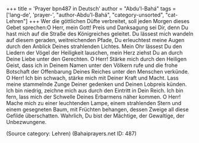 +++
title = 'Prayer bpn487 in Deutsch'
author = "Abdu'l-Bahá"
tags = ['lang-de', 'prayer-', "author-Abdu'l-Bahá", "category-unsorted", "cat-Lehren"]
+++
Wer die göttlichen Düfte verbreitet, soll jeden Morgen dieses Gebet sprechen:O Herr, mein Gott! Preis und Danksagung sei Dir, denn Du hast mich auf die Straße des Königreiches geleitet. Du lässest mich wandeln auf diesem geraden, weitreichenden Pfade, Du erleuchtest meine Augen durch den Anblick Deines strahlenden Lichtes. Mein Ohr lässest Du den Liedern der Vögel der Heiligkeit lauschen, mein Herz ziehst Du an durch Deine Liebe unter den Gerechten.
O Herr! Stärke mich durch den Heiligen Geist, dass ich in Deinem Namen unter den Völkern rufe und die frohe Botschaft der Offenbarung Deines Reiches unter den Menschen verkünde.
O Herr! Ich bin schwach, stärke mich mit Deiner Kraft und Macht. Lass meine stammelnde Zunge Deiner gedenken und Deinen Lobpreis künden. Ich bin niedrig, zeichne mich aus durch den Eintritt in Dein Reich. Ich bin fern, lass mich der Schwelle Deines Erbarmens näher kommen. O Herr! Mache mich zu einer leuchtenden Lampe, einem strahlenden Stern und einem gesegneten Baum, mit Früchten behangen, dessen Zweige all diese Gefilde überschatten. Wahrlich, Du bist der Mächtige, der Gewaltige, der Unbezwungene.

(Source category: Lehren)
(Bahaiprayers.net ID: 487)
